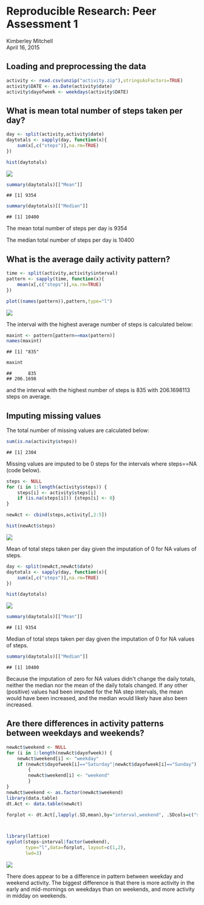 # Reproducible Research: Peer Assessment 1
Kimberley Mitchell  
April 16, 2015  


## Loading and preprocessing the data


```r
activity <- read.csv(unzip("activity.zip"),stringsAsFactors=TRUE)
activity$DATE <- as.Date(activity$date)
activity$dayofweek <- weekdays(activity$DATE)
```


## What is mean total number of steps taken per day?


```r
day <- split(activity,activity$date)
daytotals <- sapply(day, function(x){
    sum(x[,c("steps")],na.rm=TRUE)
})

hist(daytotals)
```

![](PA1_template_files/figure-html/unnamed-chunk-2-1.png) 

```r
summary(daytotals)[["Mean"]]
```

```
## [1] 9354
```

```r
summary(daytotals)[["Median"]]
```

```
## [1] 10400
```
The mean total number of steps per day is 9354

The median total number of steps per day is 10400



## What is the average daily activity pattern?


```r
time <- split(activity,activity$interval)
pattern <- sapply(time, function(x){
    mean(x[,c("steps")],na.rm=TRUE)
})

plot((names(pattern)),pattern,type="l")
```

![](PA1_template_files/figure-html/unnamed-chunk-3-1.png) 
  
The interval with the highest average number of steps is calculated below:  

```r
maxint <- pattern[pattern==max(pattern)]
names(maxint)
```

```
## [1] "835"
```

```r
maxint
```

```
##      835 
## 206.1698
```
and the interval with the highest number of steps is 835  with 206.1698113 steps on average.


## Imputing missing values

The total number of missing values are calculated below:

```r
sum(is.na(activity$steps))
```

```
## [1] 2304
```

Missing values are imputed to be 0 steps for the intervals where steps==NA (code below).  

```r
steps <- NULL
for (i in 1:length(activity$steps)) {
    steps[i] <- activity$steps[i]
    if (is.na(steps[i])) {steps[i] <- 0}
}

newAct <- cbind(steps,activity[,2:5])

hist(newAct$steps)
```

![](PA1_template_files/figure-html/unnamed-chunk-6-1.png) 
     
Mean of total steps taken per day given the imputation of 0 for NA values of steps.

```r
day <- split(newAct,newAct$date)
daytotals <- sapply(day, function(x){
    sum(x[,c("steps")],na.rm=TRUE)
})

hist(daytotals)
```

![](PA1_template_files/figure-html/unnamed-chunk-7-1.png) 

```r
summary(daytotals)[["Mean"]]
```

```
## [1] 9354
```

Median of total steps taken per day given the imputation of 0 for NA values of steps.

```r
summary(daytotals)[["Median"]]
```

```
## [1] 10400
```
  
Because the imputation of zero for NA values didn't change the daily totals, neither the median nor the mean of the daily totals changed. If any other (positive) values had been imputed for the NA step intervals, the mean would have been increased, and the median would likely have also been increased.
  

## Are there differences in activity patterns between weekdays and weekends?


```r
newAct$weekend <- NULL
for (i in 1:length(newAct$dayofweek)) {
    newAct$weekend[i] <- "weekday"
    if (newAct$dayofweek[i]=="Saturday"|newAct$dayofweek[i]=="Sunday")
        {
        newAct$weekend[i] <- "weekend"
        }
}
newAct$weekend <- as.factor(newAct$weekend)
library(data.table)
dt.Act <- data.table(newAct)

forplot <- dt.Act[,lapply(.SD,mean),by="interval,weekend", .SDcols=c("steps")]



library(lattice)
xyplot(steps~interval|factor(weekend),
       type="l",data=forplot, layout=c(1,2),
       lwd=3)
```

![](PA1_template_files/figure-html/unnamed-chunk-9-1.png) 
  
  There does appear to be a difference in pattern between weekday and weekend activity. The biggest difference is that there is more activity in the early and mid-mornings on weekdays than on weekends, and more activity in midday on weekends.
  
